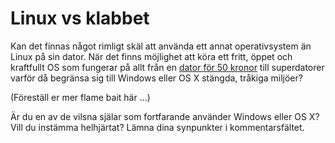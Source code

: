 Linux vs klabbet
================
Kan det finnas något rimligt skäl att använda ett annat operativsystem än Linux på sin dator. När det finns möjlighet att köra ett fritt, öppet och kraftfullt OS som fungerar på allt från en [dator för 50 kronor](https://www.raspberrypi.org/blog/raspberry-pi-zero/) till superdatorer varför då begränsa sig till Windows eller OS X stängda, tråkiga miljöer?

(Föreställ er mer flame bait här ...)

Är du en av de vilsna själar som fortfarande använder Windows eller OS X? Vill du instämma helhjärtat? Lämna dina synpunkter i kommentarsfältet.
